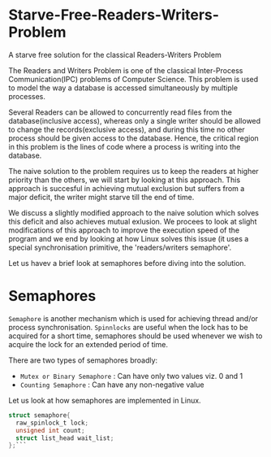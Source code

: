 # Starve-Free-Readers-Writers-Problem
A starve free solution for the classical Readers-Writers Problem

The Readers and Writers Problem is one of the classical Inter-Process Communication(IPC) problems of Computer Science. This problem is used to model the way a database is accessed simultaneously by multiple processes.

Several Readers can be allowed to concurrently read files from the database(inclusive access), whereas only a single writer should be allowed to change the records(exclusive access), and during this time no other process should be given access to the database. Hence, the critical region in this problem is the lines of code where a process is writing into the database.

The naive solution to the problem requires us to keep the readers at higher priority than the others, we will start by looking at this approach. This approach is succesful in achieving mutual exclusion but suffers from a major deficit, the writer might starve till the end of time. 

We discuss a slightly modified approach to the naive solution which solves this deficit and also achieves mutual exlusion. We procees to look at slight modifications of this approach to improve the execution speed of the program and we end by looking at how Linux solves this issue (it uses a special synchronisation primitive, the 'readers/writers semaphore'.

Let us havev a brief look at semaphores before diving into the solution.

# Semaphores

`Semaphore` is another mechanism which is used for achieving thread and/or process synchronisation. `Spinnlocks` are useful when the lock has to be acquired for a short time, semaphores should be used whenever we wish to acquire the lock for an extended period of time. 

There are two types of semaphores broadly:
* `Mutex or Binary Semaphore` : Can have only two values viz. 0 and 1
* `Counting Semaphore` : Can have any non-negative value

Let us look at how semaphores are implemented in Linux.

```C
struct semaphore{
  raw_spinlock_t lock;
  unsigned int count;
  struct list_head wait_list;
};```
